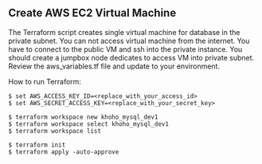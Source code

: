 ## Create AWS EC2 Virtual Machine

The Terraform script creates single virtual machine for database in the private subnet. You can not access virtual machine from the internet. You have to connect to the public VM and ssh into the private instance. You should create a jumpbox node dedicates to access VM into private subnet. Review the aws_variables.tf file and update to your environment.


How to run Terraform:

    $ set AWS_ACCESS_KEY_ID=<replace_with_your_access_id>
    $ set AWS_SECRET_ACCESS_KEY=<replace_with_your_secret_key>

    $ terraform workspace new khoho_mysql_dev1
    $ terraform workspace select khoho_mysql_dev1
    $ terraform workspace list

    $ terraform init
    $ terraform apply -auto-approve

